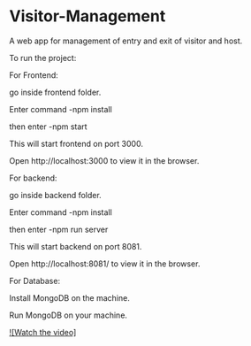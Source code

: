 # Visitor-Management
A web app for management of entry and exit of visitor and host.

To run the project:

For Frontend:

go inside frontend folder.

Enter command  -npm install

then enter     -npm start

This will start frontend on port 3000.

Open http://localhost:3000 to view it in the browser.


For backend:

go inside backend folder.

Enter command  -npm install

then enter     -npm run server

This will start backend on port 8081.

Open http://localhost:8081/ to view it in the browser.


For Database:

Install MongoDB on the machine.

Run MongoDB on your machine.

[![Watch the video]](https://youtu.be/y6J9aTzPvIc)
